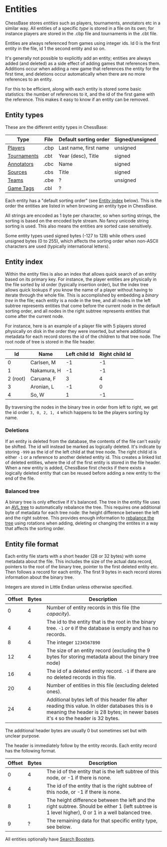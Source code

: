 # Entities

ChessBase stores _entities_ such as players, tournaments, annotators etc in a similar way. All entities of a specific _type_ is stored in a file on its own; for instance players are stored in the .cbp file and tournaments in the .cbt file.

Entities are always referenced from games using integer ids. Id 0 is the first entity in the file, id 1 the second entity and so on.

It's generally not possible to explicitly add an entity; entities are always added (and deleted) as a side effect of adding games that references them.
Additions occur when adding a new game that references the entity for the first time, and deletions occur automatically when there are no more references to an entity. 

For this to be efficient, along with each entity is stored some basic statistics:
the number of references to it, and the id of the first game with the reference.
This makes it easy to know if an entity can be removed.

## Entity types

These are the different entity types in ChessBase:

| Type | File | Default sorting order | Signed/unsigned
| --- | --- | --- | ---
| <a href="players.md">Players</a>     | .cbp | Last name, first name | unsigned 
| <a href="tournaments.md">Tournaments</a> | .cbt | Year (desc), Title | signed
| <a href="annotators.md">Annotators</a>  | .cbc | Name | signed
| <a href="sources.md">Sources</a>     | .cbs | Title | signed
| <a href="teams.md">Teams</a>       | .cbe | ? | unsigned
| <a href="game_tags.md">Game Tags</a>   | .cbl | ? |

Each entity has a "default sorting order" (see [Entity index](#entity_index) below).
This is the order the entities are listed in when browsing an entity type in ChessBase.

All strings are encoded as 1 byte per character, so when sorting strings, the sorting
is based on the encoded byte stream. No fancy unicode string sorting is used.
This also means the entities are sorted case sensitively. 


Some entity types used signed bytes (-127 to 128) while others used unsigned bytes (0 to 255), which affects the sorting order when non-ASCII characters are used (typically international letters). 

## <a name="entity_index">Entity index</a>

Within the entity files is also an index that allows quick search of an entity based on its primary key.
For instance, the player entities are physically in the file sorted by id order (typically insertion order), but the index tree allows quick lookups if you know the name of a player without having to iterate through the whole file.
This is accomplished by embedding a _binary tree_ in the file; each entity is a node in the tree, and all nodes in the left subtree
represents entities that come before the current node in the default sorting order, and all nodes in the right subtree represents entities that come after the current node.

For instance, here is an example of a player file with 5 players stored physically on disk in the order they were inserted,
but where additional metadata for each record stores the id of the children to that tree node. The root node of tree is stored in the file header.  

| Id | Name | Left child Id | Right child Id
| --- | --- | --- | ---
| 0 | Carlsen, M | -1 | -1
| 1 | Nakamura, H | -1 | -1
| 2 (root) | Caruana, F | 3 | 4
| 3 | Aronian, L | -1 | 0
| 4 | So, W | 1 | -1

By traversing the nodes in the binary tree in order from left to right, we get the id order `3, 0, 2, 1, 4` which happens to be the players sorting by name.

### Deletions

If an entity is deleted from the database, the contents of the file can't easily be shifted. The id will instead be marked as logically deleted.
It's indicate by storing `-999` as the id of the left child at that tree node. The right child id is either `-1` or a reference to another deleted entity id.
This creates a linked list of deleted entities, where the id of the first entity is stored in the file header. 
When a new entity is added, ChessBase first checks if there exists a logically deleted entity that can be reused before adding a new entity to the end of the file.

### Balanced tree

A binary tree is only effective if it's balanced. The tree in the entity file uses an [AVL tree](https://en.wikipedia.org/wiki/AVL_tree) to automatically rebalance the tree.
This requires one additional byte of metadata for each tree node: the height difference between the left and the right subtree.
This provides enough information to [rebalance the tree](https://en.wikipedia.org/wiki/AVL_tree#Rebalancing) using rotations when adding, deleting or changing the entites in a way that affects the sorting order. 


## Entity file format

Each entity file starts with a short header (28 or 32 bytes) with some metadata about the file. This includes
the size of the actual data record, pointers to the root of the binary tree, pointer to the first deleted entity etc.
Then follows a record for each entity. The first 9 bytes in each record stores information about the binary tree.

Integers are stored in Little Endian unless otherwise specified. 

| Offset | Bytes | Description
| --- | --- | --- 
| 0 | 4 | Number of entity records in this file (the _capacity_).
| 4 | 4 | The id to the entity that is the root in the binary tree. `-1` _or_ `0` if the database is empty and has no records.
| 8 | 4 | The integer `1234567890`
| 12 | 4 | The size of an entity record (excluding the 9 bytes for storing metadata about the binary tree node)
| 16 | 4 | The id of a deleted entity record. `-1` if there are no deleted records in this file. 
| 20 | 4 | Number of entities in this file (excluding deleted ones).
| 24 | 4 | Additional bytes left of this header file after reading this value. In older databases this is `0` meaning the header is 28 bytes; in newer bases it's `4` so the header is 32 bytes. 

The additional header bytes are usually 0 but sometimes set but with unclear purpose.

The header is immediately follow by the entity records. Each entity record has the following format.

| Offset | Bytes | Description
| --- | --- | ---
| 0 | 4 | The id of the entity that is the left subtree of this node, or -1 if there is none. 
| 4 | 4 | The id of the entity that is the right subtree of this node, or -1 if there is none.
| 8 | 1 | The height difference between the left and the right subtree. Should be either 1 (left subtree is 1 level higher), 0 or 1 in a well balanced tree.
| 9 | ? | The remaining data for that specific entity type, see below.

All entities optionally have [Search Boosters](search_boosters.md).

